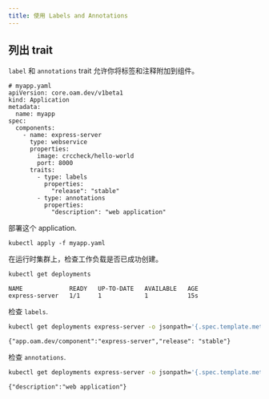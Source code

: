 ```yaml
---
title: 使用 Labels and Annotations
---
```



## 列出 trait

`label` 和 `annotations` trait 允许你将标签和注释附加到组件。

```shell
# myapp.yaml
apiVersion: core.oam.dev/v1beta1
kind: Application
metadata:
  name: myapp
spec:
  components:
    - name: express-server
      type: webservice
      properties:
        image: crccheck/hello-world
        port: 8000
      traits:
        - type: labels
          properties:
            "release": "stable"
        - type: annotations
          properties:
            "description": "web application"
```

部署这个 application.

```shell
kubectl apply -f myapp.yaml
```

在运行时集群上，检查工作负载是否已成功创建。

```bash
kubectl get deployments
```
```console
NAME             READY   UP-TO-DATE   AVAILABLE   AGE
express-server   1/1     1            1           15s
```

检查 `labels`.

```bash
kubectl get deployments express-server -o jsonpath='{.spec.template.metadata.labels}'
```
```console
{"app.oam.dev/component":"express-server","release": "stable"}
```

检查 `annotations`.

```bash
kubectl get deployments express-server -o jsonpath='{.spec.template.metadata.annotations}'
```
```console
{"description":"web application"}
```

